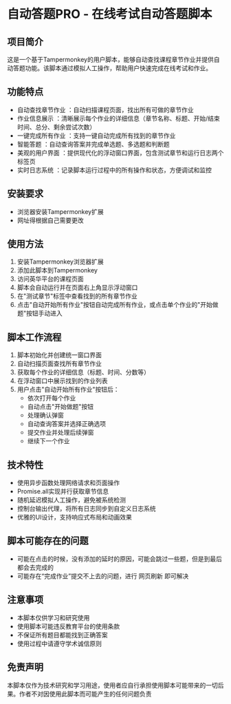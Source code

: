 # 自动答题PRO - 在线考试自动答题脚本
## 项目简介
这是一个基于Tampermonkey的用户脚本，能够自动查找课程章节作业并提供自动答题功能。该脚本通过模拟人工操作，帮助用户快速完成在线考试和作业。

## 功能特点
- 自动查找章节作业 ：自动扫描课程页面，找出所有可做的章节作业
- 作业信息展示 ：清晰展示每个作业的详细信息（章节名称、标题、开始/结束时间、总分、剩余尝试次数）
- 一键完成所有作业 ：支持一键自动完成所有找到的章节作业
- 智能答题 ：自动查询答案并完成单选题、多选题和判断题
- 美观的用户界面 ：提供现代化的浮动窗口界面，包含测试章节和运行日志两个标签页
- 实时日志系统 ：记录脚本运行过程中的所有操作和状态，方便调试和监控
## 安装要求
- 浏览器安装Tampermonkey扩展
- 网址得根据自己需要更改
## 使用方法
1. 安装Tampermonkey浏览器扩展
2. 添加此脚本到Tampermonkey
3. 访问英华平台的课程页面
4. 脚本会自动运行并在页面右上角显示浮动窗口
5. 在"测试章节"标签中查看找到的所有章节作业
6. 点击"自动开始所有作业"按钮自动完成所有作业，或点击单个作业的"开始做题"按钮手动进入
## 脚本工作流程
1. 脚本初始化并创建统一窗口界面
2. 自动扫描页面查找所有章节作业
3. 获取每个作业的详细信息（标题、时间、分数等）
4. 在浮动窗口中展示找到的作业列表
5. 用户点击"自动开始所有作业"按钮后：
   - 依次打开每个作业
   - 自动点击"开始做题"按钮
   - 处理确认弹窗
   - 自动查询答案并选择正确选项
   - 提交作业并处理后续弹窗
   - 继续下一个作业
## 技术特性
- 使用异步函数处理网络请求和页面操作
- Promise.all实现并行获取章节信息
- 随机延迟模拟人工操作，避免被系统检测
- 控制台输出代理，将所有日志同步到自定义日志系统
- 优雅的UI设计，支持响应式布局和动画效果
## 脚本可能存在的问题
- 可能在点击的时候，没有添加的延时的原因，可能会跳过一些题，但是到最后都会去完成的
- 可能存在“完成作业”提交不上去的问题，进行 网页刷新 即可解决
## 注意事项
- 本脚本仅供学习和研究使用
- 使用脚本可能违反教育平台的使用条款
- 不保证所有题目都能找到正确答案
- 使用过程中请遵守学术诚信原则
## 免责声明
本脚本仅作为技术研究和学习用途，使用者应自行承担使用脚本可能带来的一切后果。作者不对因使用此脚本而可能产生的任何问题负责
